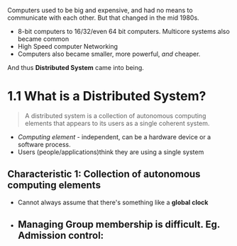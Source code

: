 Computers used to be big and expensive, and had no means to communicate with each other. But that changed in the mid 1980s.
- 8-bit computers to 16/32/even 64 bit computers. Multicore systems also became common
- High Speed computer Networking
- Computers also became smaller, more powerful, *and* cheaper.

And thus **Distributed System** came into being.

# 1.1 What is a Distributed System?

> A distributed system is a collection of autonomous computing elements that appears to its users as a single coherent system.

- *Computing element* - independent, can be a hardware device or a software process.
- Users (people/applications)think they are using a single system

## Characteristic 1: Collection of autonomous computing elements
- Cannot always assume that there's something like a **global clock**
- Managing **Group membership** is difficult. Eg. Admission control:
	- 